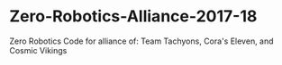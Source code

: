 # Zero-Robotics-Alliance-2017-18
Zero Robotics Code for alliance of: Team Tachyons, Cora's Eleven, and Cosmic Vikings
